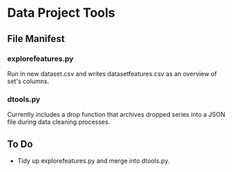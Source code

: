 # Data Project Tools

## File Manifest

### explorefeatures.py
Run in new dataset.csv and writes datasetfeatures.csv as an overview of set's columns.

### dtools.py
Currently includes a drop function that archives dropped series into a JSON file during data cleaning processes.

## To Do
- Tidy up explorefeatures.py and merge into dtools.py.
